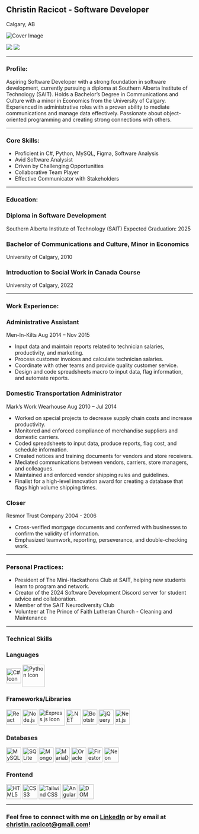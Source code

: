 ## Christin Racicot - Software Developer
Calgary, AB

![Cover Image](cover.png)

[![](https://img.shields.io/badge/Email-christin.raicot%40gmail.com-%230077B5.svg?&style=for-the-badge&logo=gmail&logoColor=white&color=ea4335)](mailto:christin.racicot@gmail.com)
[![](https://img.shields.io/badge/LinkedIn-Christin%20Racicot-%230077B5.svg?&style=for-the-badge&logo=linkedin&logoColor=white0e76a8)](https://www.linkedin.com/in/chris-racicot-a15314295/)


---

### Profile:

Aspiring Software Developer with a strong foundation in software development, currently pursuing a diploma at Southern Alberta Institute of Technology (SAIT). Holds a Bachelor’s Degree in Communications and Culture with a minor in Economics from the University of Calgary. Experienced in administrative roles with a proven ability to mediate communications and manage data effectively. Passionate about object-oriented programming and creating strong connections with others.


---

### Core Skills:

   * Proficient in C#, Python, MySQL, Figma, Software Analysis
   * Avid Software Analysist
   * Driven by Challenging Opportunities
   * Collaborative Team Player
   * Effective Communicator with Stakeholders


---

### Education:

### Diploma in Software Development
Southern Alberta Institute of Technology (SAIT)
Expected Graduation: 2025

### Bachelor of Communications and Culture, Minor in Economics
University of Calgary, 2010

### Introduction to Social Work in Canada Course
University of Calgary, 2022


---

### Work Experience:

### Administrative Assistant
Men-In-Kilts
Aug 2014 – Nov 2015

  * Input data and maintain reports related to technician salaries, productivity, and marketing.
  * Process customer invoices and calculate technician salaries.
  * Coordinate with other teams and provide quality customer service.
  * Design and code spreadsheets macro to input data, flag information, and automate reports.

### Domestic Transportation Administrator
Mark’s Work Wearhouse
Aug 2010 – Jul 2014

  * Worked on special projects to decrease supply chain costs and increase productivity.
  * Monitored and enforced compliance of merchandise suppliers and domestic carriers.
  * Coded spreadsheets to input data, produce reports, flag cost, and schedule information.
  * Created notices and training documents for vendors and store receivers.
  * Mediated communications between vendors, carriers, store managers, and colleagues.
  * Maintained and enforced vendor shipping rules and guidelines.
  * Finalist for a high-level innovation award for creating a database that flags high volume shipping times.

### Closer
Resmor Trust Company
2004 - 2006

  * Cross-verified mortgage documents and conferred with businesses to confirm the validity of information.
  * Emphasized teamwork, reporting, perseverance, and double-checking work.


---

### Personal Practices:

  * President of The Mini-Hackathons Club at SAIT, helping new students learn to program and network.
  * Creator of the 2024 Software Development Discord server for student advice and collaboration.
  * Member of the SAIT Neurodiversity Club
  * Volunteer at The Prince of Faith Lutheran Church - Cleaning and Maintenance 


---

### Technical Skills

### Languages
<img align="center" src="(https://camo.githubusercontent.com/6bffdf7511ad2efb80dcb539a0d8603d4d017e58302af626744d3c6022414be2/68747470733a2f2f63646e2e6a7364656c6976722e6e65742f67682f64657669636f6e732f64657669636f6e406c61746573742f69636f6e732f6373686172702f6373686172702d6f726967696e616c2e737667)" alt="C# Icon" height="40" width="40" /> 
<img align="center" src="[https://cdn.iconscout.com/icon/free/png-512/python-14-569257.png](https://camo.githubusercontent.com/6bffdf7511ad2efb80dcb539a0d8603d4d017e58302af626744d3c6022414be2/68747470733a2f2f63646e2e6a7364656c6976722e6e65742f67682f64657669636f6e732f64657669636f6e406c61746573742f69636f6e732f6373686172702f6373686172702d6f726967696e616c2e737667)" alt="Python Icon" height="60" width="60" />



### Frameworks/Libraries
<img align="center" src="https://cdn.iconscout.com/icon/free/png-512/react-4-1175110.png" alt="React Icon" height="40" width="40" /> <img align="center" src="https://upload.wikimedia.org/wikipedia/commons/thumb/d/d9/Node.js_logo.svg/590px-Node.js_logo.svg.png" alt="Node.js Icon" height="40" width="40" /> <img align="center" src="https://blog.amt.in/wp-content/uploads/2017/12/e16da876-c2fd-4eb8-ae72-4b193c534938-Edited.png" alt="Express.js Icon" height="45" width="70" /> <img align="center" src="https://upload.wikimedia.org/wikipedia/commons/thumb/7/7d/Microsoft_.NET_logo.svg/456px-Microsoft_.NET_logo.svg.png" alt=".NET Icon" height="40" width="40" /> <img align="center" src="https://img.icons8.com/color/452/bootstrap.png" alt="Bootstrap Icon" height="40" width="40" /> <img align="center" src="https://cdn.iconscout.com/icon/free/png-512/free-jquery-8-1175153.png?f=webp&w=256" alt="jQuery Icon" height="40" width="40" /> <img align="center" src="https://mikevpeeren.nl/_next/image?url=%2F_next%2Fstatic%2Fmedia%2Fnext_logo.79d7b4bd.png&w=128&q=75" alt="Next.js Icon" height="40" width="40" />

### Databases
<img align="center" src="https://www.sprezzatech.com/wiki/images/8/86/Mysql-logo.jpg?20121007075832" alt="MySQL Icon" height="40" width="40" /> 
<img align="center" src="https://miro.medium.com/v2/resize:fit:1400/format:webp/1*oqO4K0ITB-I4R1rk6JDZuA.jpeg" alt="SQLite Icon" height="40" width="40" /> <img align="center" src="https://www.crn.com/news/software/media_1f264e4cd9473320695537f76c47e011e57d97d83.jpeg?width=2000&format=webply&optimize=medium" alt="MongoDB Icon" height="40" width="40" /> <img align="center" src="https://i0.wp.com/www.elearningworld.org/wp-content/uploads/2019/08/mariadb-foundation-logo.jpg?w=602&ssl=1" alt="MariaDB Icon" height="40" width="40" /> <img align="center" src="https://miro.medium.com/v2/resize:fit:1400/format:webp/1*2gL1ICrOOBUiGwrUGMsBLw.jpeg" alt="Oracle Icon" height="40" width="40" /> <img align="center" src="https://smarx.com/posts/2021/01/hello-firestore-adding-live-data-to-your-web-apps/firestore-featured.png" alt="Firestore/Firebase Icon" height="40" width="40" /> <img align="center" src="https://neon.tech/_next/static/svgs/e9de8fc7653111a1423e0d227c0c5e9f.svg" alt="Neon Icon" height="40" width="40" />

### Frontend
<img align="center" src="https://cdn.iconscout.com/icon/free/png-512/html5-2038876-1721675.png" alt="HTML5 Icon" height="40" width="40" /> <img align="center" src="https://cdn.iconscout.com/icon/free/png-512/css3-11-1175239.png" alt="CSS3 Icon" height="40" width="40" /> <img align="center" src="https://iconape.com/wp-content/png_logo_vector/tailwind-css-logo.png" alt="Tailwind CSS Icon" height="40" width="60" /> <img align="center" src="https://cdn.iconscout.com/icon/free/png-512/angular-3-226070.png" alt="AngularJS Icon" height="40" width="40" /> <img align="center" src="https://cdn4.iconfinder.com/data/icons/logos-and-brands/512/233_Node_Js_logo-512.png" alt="DOM Manipulation Icon" height="40" width="40" />




---

### Feel free to connect with me on [LinkedIn]([https://www.linkedin.com/in/chris-racicot-a15314295/]) or by email at [christin.racicot@gmail.com](mailto:christin.racicot@gmail.com)!
